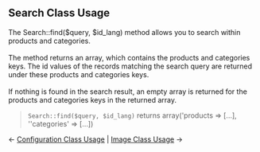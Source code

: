 ## Search Class Usage
The Search::find($query, $id_lang) method allows you to search within products and categories.<br /><br />
The method returns an array, which contains the products and categories keys. The id values of the records matching the search query are returned under these products and categories keys.<br /><br />
If nothing is found in the search result, an empty array is returned for the products and categories keys in the returned array.
> ```Search::find($query, $id_lang)``` returns array('products => [...], ''categories' => [...])

&larr; [Configuration Class Usage](09-configuration-class-usage.md) | [Image Class Usage](11-image-class-usage.md) &rarr;
